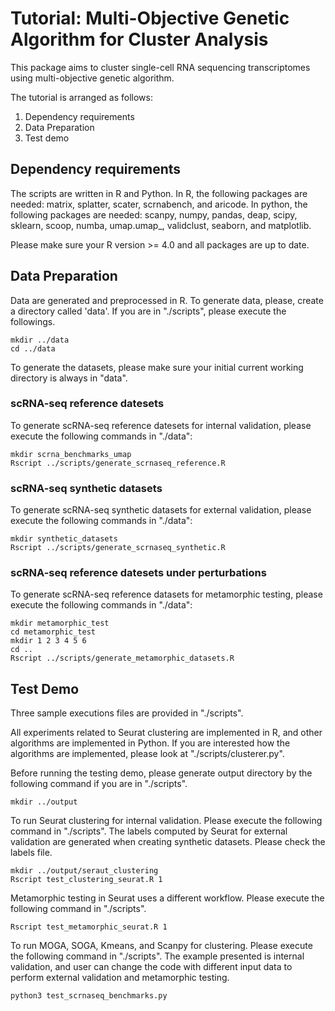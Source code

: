 # Tutorial: Multi-Objective Genetic Algorithm for Cluster Analysis 
This package aims to cluster single-cell RNA sequencing transcriptomes using multi-objective genetic algorithm.

The tutorial is arranged as follows:
1. Dependency requirements
2. Data Preparation
3. Test demo

## Dependency requirements
The scripts are written in R and Python. In R, the following packages are needed: matrix, splatter, scater, scrnabench, and aricode. In python, the following packages are needed: scanpy, numpy, pandas, deap, scipy, sklearn, scoop, numba, umap.umap_, validclust, seaborn, and matplotlib. 

Please make sure your R version >= 4.0 and all packages are up to date.

## Data Preparation
Data are generated and preprocessed in R. To generate data, please, create a directory called 'data'. If you are in "./scripts", please execute the followings.
```
mkdir ../data
cd ../data
```

To generate the datasets, please make sure your initial current working directory is always in "data".

### scRNA-seq reference datesets
To generate scRNA-seq reference datesets for internal validation, please execute the following commands in "./data":

```
mkdir scrna_benchmarks_umap
Rscript ../scripts/generate_scrnaseq_reference.R
```

### scRNA-seq synthetic datasets
To generate scRNA-seq synthetic datasets for external validation, please execute the following commands in "./data":

```
mkdir synthetic_datasets
Rscript ../scripts/generate_scrnaseq_synthetic.R
```

### scRNA-seq reference datesets under perturbations
To generate scRNA-seq reference datasets for metamorphic testing, please execute the following commands in "./data":
```
mkdir metamorphic_test
cd metamorphic_test
mkdir 1 2 3 4 5 6
cd ..
Rscript ../scripts/generate_metamorphic_datasets.R
```

## Test Demo
Three sample executions files are provided in "./scripts". 

All experiments related to Seurat clustering are implemented in R, and other algorithms are implemented in Python. If you are interested how the algorithms are implemented, please look at "./scripts/clusterer.py". 

Before running the testing demo, please generate output directory by the following command if you are in "./scripts".
```
mkdir ../output
```

To run Seurat clustering for internal validation. Please execute the following command in "./scripts". The labels computed by Seurat for external validation are generated when creating synthetic datasets. Please check the labels file.
```
mkdir ../output/seraut_clustering
Rscript test_clustering_seurat.R 1
```

Metamorphic testing in Seurat uses a different workflow. Please execute the following command in "./scripts".
```
Rscript test_metamorphic_seurat.R 1
```

To run MOGA, SOGA, Kmeans, and Scanpy for clustering. Please execute the following command in "./scripts". The example presented is internal validation, and user can change the code with different input data to perform external validation and metamorphic testing.
```
python3 test_scrnaseq_benchmarks.py
```